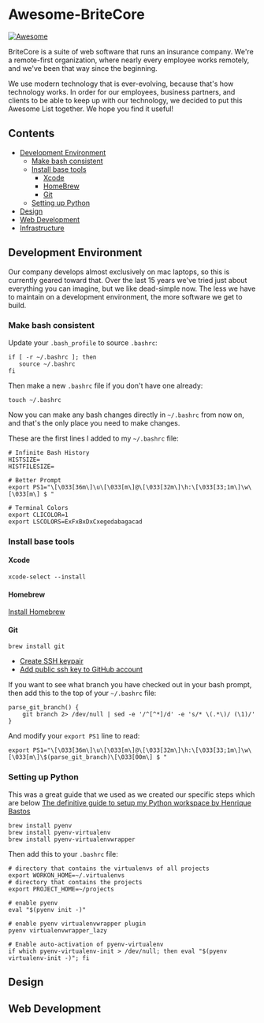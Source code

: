# Awesome-BriteCore

[![Awesome](https://awesome.re/badge.svg)](https://awesome.re)

BriteCore is a suite of web software that runs an insurance company. We're a
remote-first organization, where nearly every employee works remotely, and we've
been that way since the beginning.

We use modern technology that is ever-evolving, because that's how technology
works. In order for our employees, business partners, and clients to be able
to keep up with our technology, we decided to put this Awesome List together.
We hope you find it useful!

## Contents
- [Development Environment](#development-environment)
    - [Make bash consistent](#make-bash-consistent)
    - [Install base tools](#install-base-tools)
        - [Xcode](#xcode)
        - [HomeBrew](#homebrew)
        - [Git](#git)
    - [Setting up Python](#setting-up-python)
- [Design](#design)
- [Web Development](#web-development)
- [Infrastructure](#infrastructure)

## Development Environment
Our company develops almost exclusively on mac laptops, so this is currently
geared toward that. Over the last 15 years we've tried just about everything
you can imagine, but we like dead-simple now. The less we have to maintain on
a development environment, the more software we get to build.

### Make bash consistent
Update your `.bash_profile` to source `.bashrc`:
```
if [ -r ~/.bashrc ]; then
   source ~/.bashrc
fi
```

Then make a new `.bashrc` file if you don't have one already:
```
touch ~/.bashrc
```

Now you can make any bash changes directly in `~/.bashrc` from now on, and
that's the only place you need to make changes.

These are the first lines I added to my `~/.bashrc` file:

```
# Infinite Bash History
HISTSIZE=
HISTFILESIZE=

# Better Prompt
export PS1="\[\033[36m\]\u\[\033[m\]@\[\033[32m\]\h:\[\033[33;1m\]\w\[\033[m\] $ "

# Terminal Colors
export CLICOLOR=1
export LSCOLORS=ExFxBxDxCxegedabagacad
```

### Install base tools

#### Xcode ####
```
xcode-select --install
```

#### Homebrew ####
[Install Homebrew](https://brew.sh/)

#### Git ####
```
brew install git
```
- [Create SSH keypair](https://help.github.com/articles/generating-a-new-ssh-key-and-adding-it-to-the-ssh-agent/)
- [Add public ssh key to GitHub account](https://help.github.com/articles/adding-a-new-ssh-key-to-your-github-account/)

If you want to see what branch you have checked out in your bash prompt, then
add this to the top of your `~/.bashrc` file:
```
parse_git_branch() {
    git branch 2> /dev/null | sed -e '/^[^*]/d' -e 's/* \(.*\)/ (\1)/'
}
```

And modify your `export PS1` line to read:
```
export PS1="\[\033[36m\]\u\[\033[m\]@\[\033[32m\]\h:\[\033[33;1m\]\w\[\033[m\]\$(parse_git_branch)\[\033[00m\] $ "
```

### Setting up Python

This was a great guide that we used as we created our specific steps which are below
[The definitive guide to setup my Python workspace by Henrique Bastos](https://medium.com/@henriquebastos/the-definitive-guide-to-setup-my-python-workspace-628d68552e14)

```
brew install pyenv
brew install pyenv-virtualenv
brew install pyenv-virtualenvwrapper
```

Then add this to your `.bashrc` file:
```
# directory that contains the virtualenvs of all projects
export WORKON_HOME=~/.virtualenvs
# directory that contains the projects
export PROJECT_HOME=~/projects

# enable pyenv
eval "$(pyenv init -)"

# enable pyenv virtualenvwrapper plugin
pyenv virtualenvwrapper_lazy

# Enable auto-activation of pyenv-virtualenv
if which pyenv-virtualenv-init > /dev/null; then eval "$(pyenv virtualenv-init -)"; fi
```

## Design

## Web Development
